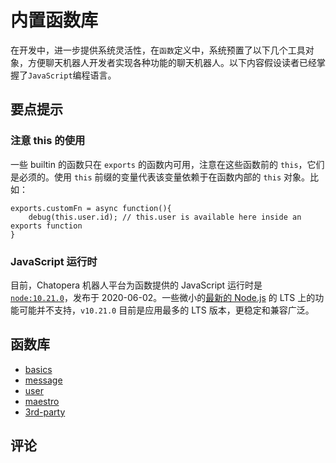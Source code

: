 # 内置函数库

在开发中，进一步提供系统灵活性，在`函数`定义中，系统预置了以下几个工具对象，方便聊天机器人开发者实现各种功能的聊天机器人。以下内容假设读者已经掌握了`JavaScript`编程语言。

## 要点提示

### 注意 this 的使用

一些 builtin 的函数只在 `exports` 的函数内可用，注意在这些函数前的 `this`，它们是必须的。使用 `this` 前缀的变量代表该变量依赖于在函数内部的 `this` 对象。比如：

```函数
exports.customFn = async function(){
    debug(this.user.id); // this.user is available here inside an exports function
}
```

### JavaScript 运行时

目前，Chatopera 机器人平台为函数提供的 JavaScript 运行时是 [`node:10.21.0`](https://nodejs.org/fr/blog/release/v10.21.0/)，发布于 2020-06-02。一些微小的[最新的 Node.js](https://nodejs.org/fr/) 的 LTS 上的功能可能并不支持，`v10.21.0` 目前是应用最多的 LTS 版本，更稳定和兼容广泛。

## 函数库

- [basics](basics.md)
- [message](message.md)
- [user](user.md)
- [maestro](maestro.md)
- [3rd-party](3rd-party.md)

## 评论

<script src="https://utteranc.es/client.js"
        repo="chatopera/docs"
        issue-term="pathname"
        label="Comment"
        theme="github-light"
        crossorigin="anonymous"
        async>
</script>
